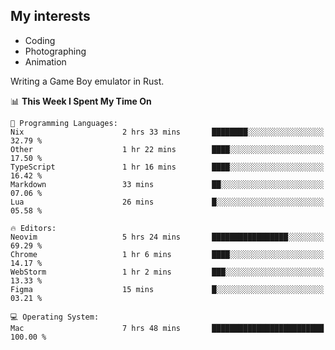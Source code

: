 ## My interests

- Coding
- Photographing
- Animation

Writing a Game Boy emulator in Rust.

<!--START_SECTION:waka-->
📊 **This Week I Spent My Time On** 

```text
💬 Programming Languages: 
Nix                      2 hrs 33 mins       ████████░░░░░░░░░░░░░░░░░   32.79 % 
Other                    1 hr 22 mins        ████░░░░░░░░░░░░░░░░░░░░░   17.50 % 
TypeScript               1 hr 16 mins        ████░░░░░░░░░░░░░░░░░░░░░   16.42 % 
Markdown                 33 mins             ██░░░░░░░░░░░░░░░░░░░░░░░   07.06 % 
Lua                      26 mins             █░░░░░░░░░░░░░░░░░░░░░░░░   05.58 % 

🔥 Editors: 
Neovim                   5 hrs 24 mins       █████████████████░░░░░░░░   69.29 % 
Chrome                   1 hr 6 mins         ████░░░░░░░░░░░░░░░░░░░░░   14.17 % 
WebStorm                 1 hr 2 mins         ███░░░░░░░░░░░░░░░░░░░░░░   13.33 % 
Figma                    15 mins             █░░░░░░░░░░░░░░░░░░░░░░░░   03.21 % 

💻 Operating System: 
Mac                      7 hrs 48 mins       █████████████████████████   100.00 % 
```


<!--END_SECTION:waka-->
